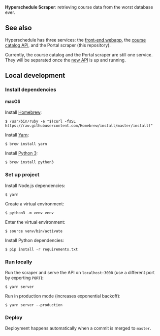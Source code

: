 **Hyperschedule Scraper**: retrieving course data from the worst
database ever.

## See also

Hyperschedule has three services: the [front-end webapp][webapp], the
[course catalog API][api], and the Portal scraper (this repository).

Currently, the course catalog and the Portal scraper are still one
service. They will be separated once the [new API][new-api] is up and
running.

## Local development
### Install dependencies
#### macOS

Install [Homebrew]:

    $ /usr/bin/ruby -e "$(curl -fsSL https://raw.githubusercontent.com/Homebrew/install/master/install)"

Install [Yarn]:

    $ brew install yarn

Install [Python 3][python]:

    $ brew install python3

### Set up project

Install Node.js dependencies:

    $ yarn

Create a virtual environment:

    $ python3 -m venv venv

Enter the virtual environment:

    $ source venv/bin/activate

Install Python dependencies:

    $ pip install -r requirements.txt

### Run locally

Run the scraper and serve the API on `localhost:3000` (use a different
port by exporting `PORT`):

    $ yarn server

Run in production mode (increases exponential backoff):

    $ yarn server --production

### Deploy

Deployment happens automatically when a commit is merged to `master`.

[api]: https://github.com/MuddCreates/hyperschedule-scraper
[homebrew]: https://brew.sh/
[new-api]: https://github.com/MuddCreates/hyperschedule-api
[python]: https://www.python.org/
[webapp]: https://github.com/MuddCreates/hyperschedule
[yarn]: https://yarnpkg.com/en/
